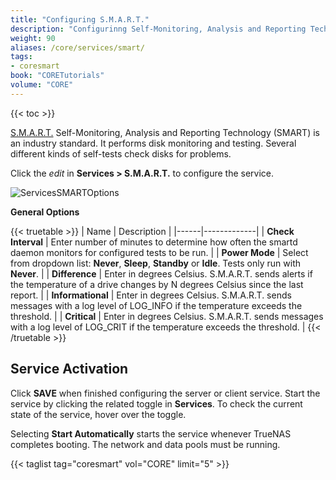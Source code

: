 ```yaml
---
title: "Configuring S.M.A.R.T."
description: "Configurinng Self-Monitoring, Analysis and Reporting Technology (S.M.A.R.T.) on your TrueNAS."
weight: 90
aliases: /core/services/smart/
tags:
- coresmart
book: "CORETutorials"
volume: "CORE"
---
```


{{< toc >}}

[S.M.A.R.T.](https://en.wikipedia.org/wiki/S.M.A.R.T.) Self-Monitoring, Analysis and Reporting Technology (SMART) is an industry standard. It performs disk monitoring and testing. Several different kinds of self-tests check disks for problems.

Click the <i class="material-icons" aria-hidden="true" title="Configure">edit</i> in **Services > S.M.A.R.T.** to configure the service.

![ServicesSMARTOptions](/images/CORE/Services/ServicesSMARTOptions.png "S.M.A.R.T. Options")

**General Options**

{{< truetable >}}
| Name | Description |
|------|-------------|
| **Check Interval** | Enter number of minutes to determine how often the smartd daemon monitors for configured tests to be run. |
| **Power Mode** | Select from dropdown list: **Never**, **Sleep**, **Standby** or **Idle**. Tests only run with **Never**. |
| **Difference** | Enter in degrees Celsius. S.M.A.R.T. sends alerts if the temperature of a drive changes by N degrees Celsius since the last report. |
| **Informational** | Enter in degrees Celsius. S.M.A.R.T. sends messages with a log level of LOG_INFO if the temperature exceeds the threshold. |
| **Critical** | Enter in degrees Celsius. S.M.A.R.T. sends messages with a log level of LOG_CRIT if the temperature exceeds the threshold. |
{{< /truetable >}}

## Service Activation

Click **SAVE** when finished configuring the server or client service.
Start the service by clicking the related toggle in **Services**.
To check the current state of the service, hover over the toggle.

Selecting **Start Automatically** starts the service whenever TrueNAS completes booting. The network and data pools must be running.

{{< taglist tag="coresmart" vol="CORE" limit="5" >}}
